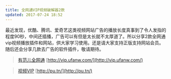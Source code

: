 ```yaml
---
title: 全网通VIP视频破解器2款
updated: 2017-07-24 18:52
---
```

最近发现，优酷、腾讯、爱奇艺这类视频网站广告的播放长度真事到了令人发指的程度90秒，中间还插播，广告可以有但是太长就不太厚道了。所以分享2款全网通vip视频播放插件和网站，供大家学习使用。还是请大家支持正版支持网站会员。随后还会分享几款去广告的软件插件，敬请期待。

>[有范儿全网通](http://vip.ufanw.com/) [http://vip.ufanw.com/](http://vip.ufanw.com/)

>[视频VIP](http://pu.tn/) [http://pu.tn/](http://pu.tn/)

